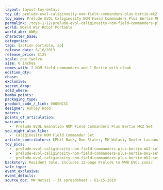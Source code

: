 ```yaml
---
layout: layout-toy-detail 
toy_id: prelude-evol-caliginosity-nom-field-commanders-plus-bertie-mk2-set
toy_name: Prelude EVOL Caliginosity NOM Field Commanders Plus Bertie MK2 Set
permalink: /toys-1-12/prelude-evol-caliginosity-nom-field-commanders-plus-bertie-mk2-set.html
world: World War Robot Portable
world_abr: WWRp
character_base: 
categories: 
tags: [action portable, ap]
release_date: 8/16/2013
release_price: $125 
scale: one twelve
size: 6 inches
comes_with: 2 NOM field commanders and 1 Bertie with cloak
edition_qty: 
chase: 
exclusive: 
secret_drop: 
sold_where: 
bamba_points: 
packaging_type: 
product_code_/_link: 0000NCSC
designer: Ashley Wood
makers: 
points_of_articulation: 
variants: 
  -  Prelude EVOL Emanation NOM Field Commanders Plus Bertie MK2 Set
you_might_also_like: 
  -  Caliginosity NOM Field Commander Set
article_contributors: [Phil Back, Don Slater, MW Wutasi, Dexter Lacuanan]
toy_pics: 
  -  prelude-evol-caliginosity-nom-field-commanders-plus-bertie-mk2-set_01-12_3a-toys_by-dexter-lacuanan-via_instagram.jpg
  -  prelude-evol-caliginosity-nom-field-commanders-plus-bertie-mk2-set_02-12_3a-toys_by-dexter-lacuanan-via_instagram.jpg
  -  prelude-evol-caliginosity-nom-field-commanders-plus-bertie-mk2-set_03-12_3a-toys_by-dexter-lacuanan-via_instagram.jpg
backstory: Resident Sale. Includes 12-page Prelude to WWR EVOL comic
sale_type: 
event_exclusive: 
event_details: 
source_doc: MW Wutasi - 3A spreadsheet - 01-15-2019
---
```

